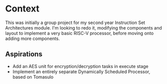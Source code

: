 # Context

This was initially a group project for my second year Instruction Set Architectures module.
I'm looking to redo it, modifying the components and layout to implement a very basic RISC-V processor, before moving onto adding more components.

## Aspirations
- Add an AES unit for encryption/decryption tasks in execute stage
- Implement an entirely separate Dynamically Scheduled Processor, based on Tomasulo
